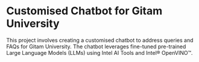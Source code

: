 # **Customised Chatbot for Gitam University**

This project involves creating a customised chatbot to address queries and FAQs for Gitam University. The chatbot leverages fine-tuned pre-trained Large Language Models (LLMs) using Intel AI Tools and Intel® OpenVINO™.
